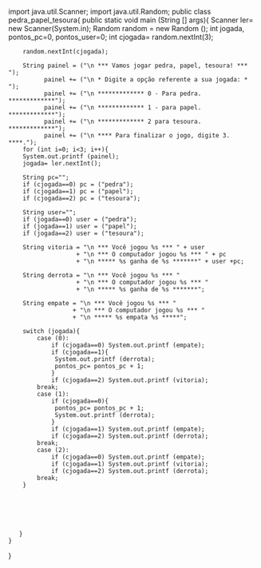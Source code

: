 import java.util.Scanner;
import java.util.Random;
public class pedra_papel_tesoura{
    public static void main (String [] args){
        Scanner ler= new Scanner(System.in);
        Random random = new Random ();
        int jogada, pontos_pc=0, pontos_user=0;
        int cjogada= random.nextInt(3);

        random.nextInt(cjogada);
        
        String painel = ("\n *** Vamos jogar pedra, papel, tesoura! *** ");
              painel += ("\n * Digite a opção referente a sua jogada: * ");
              painel += ("\n ************* 0 - Para pedra. *************");
              painel += ("\n ************* 1 - para papel. *************");
              painel += ("\n ************* 2 para tesoura. *************");
              painel += ("\n **** Para finalizar o jogo, digite 3. ****.");
        for (int i=0; i<3; i++){      
        System.out.printf (painel);
        jogada= ler.nextInt();
        
        String pc="";
        if (cjogada==0) pc = ("pedra");
        if (cjogada==1) pc = ("papel");
        if (cjogada==2) pc = ("tesoura");
        
        String user="";
        if (jogada==0) user = ("pedra");
        if (jogada==1) user = ("papel");
        if (jogada==2) user = ("tesoura");
        
        String vitoria = "\n *** Você jogou %s *** " + user
                       + "\n *** O computador jogou %s *** " + pc
                       + "\n ***** %s ganha de %s *******" + user +pc;
              
        String derrota = "\n *** Você jogou %s *** "
                       + "\n *** O computador jogou %s *** "
                       + "\n ***** %s ganha de %s *******";
              
        String empate = "\n *** Você jogou %s *** "
                      + "\n *** O computador jogou %s *** "
                      + "\n ***** %s empata %s *****";
              
        switch (jogada){
            case (0):
                if (cjogada==0) System.out.printf (empate);
                if (cjogada==1){   
                 System.out.printf (derrota);
                 pontos_pc= pontos_pc + 1;
                }
                if (cjogada==2) System.out.printf (vitoria);
            break;
            case (1):
                if (cjogada==0){
                 pontos_pc= pontos_pc + 1;
                 System.out.printf (derrota);
                }
                if (cjogada==1) System.out.printf (empate);
                if (cjogada==2) System.out.printf (derrota);
            break;
            case (2):
                if (cjogada==0) System.out.printf (empate);
                if (cjogada==1) System.out.printf (vitoria);
                if (cjogada==2) System.out.printf (derrota);
            break;
        }
        
       
        
       

        
       }
    }
}
